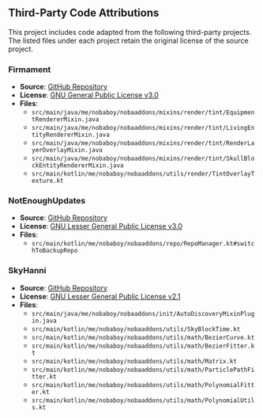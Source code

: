 ## Third-Party Code Attributions

This project includes code adapted from the following third-party projects.  
The listed files under each project retain the original license of the source project.

### Firmament
- **Source**: [GitHub Repository](https://github.com/nea89o/Firmament)
- **License**: [GNU General Public License v3.0](https://www.gnu.org/licenses/gpl-3.0.txt)
- **Files**:
  - `src/main/java/me/nobaboy/nobaaddons/mixins/render/tint/EquipmentRendererMixin.java`
  - `src/main/java/me/nobaboy/nobaaddons/mixins/render/tint/LivingEntityRendererMixin.java`
  - `src/main/java/me/nobaboy/nobaaddons/mixins/render/tint/RenderLayerOverlayMixin.java`
  - `src/main/java/me/nobaboy/nobaaddons/mixins/render/tint/SkullBlockEntityRendererMixin.java`
  - `src/main/kotlin/me/nobaboy/nobaaddons/utils/render/TintOverlayTexture.kt`

### NotEnoughUpdates
- **Source**: [GitHub Repository](https://github.com/NotEnoughUpdates/NotEnoughUpdates)
- **License**: [GNU Lesser General Public License v3.0](https://www.gnu.org/licenses/lgpl-3.0.txt)
- **Files**:
  - `src/main/kotlin/me/nobaboy/nobaaddons/repo/RepoManager.kt#switchToBackupRepo`

### SkyHanni
- **Source**: [GitHub Repository](https://github.com/hannibal002/SkyHanni)
- **License**: [GNU Lesser General Public License v2.1](https://www.gnu.org/licenses/old-licenses/lgpl-2.1.txt)
- **Files**:
  - `src/main/java/me/nobaboy/nobaaddons/init/AutoDiscoveryMixinPlugin.java`
  - `src/main/kotlin/me/nobaboy/nobaaddons/utils/SkyBlockTime.kt`
  - `src/main/kotlin/me/nobaboy/nobaaddons/utils/math/BezierCurve.kt`
  - `src/main/kotlin/me/nobaboy/nobaaddons/utils/math/BezierFitter.kt`
  - `src/main/kotlin/me/nobaboy/nobaaddons/utils/math/Matrix.kt`
  - `src/main/kotlin/me/nobaboy/nobaaddons/utils/math/ParticlePathFitter.kt`
  - `src/main/kotlin/me/nobaboy/nobaaddons/utils/math/PolynomialFitter.kt`
  - `src/main/kotlin/me/nobaboy/nobaaddons/utils/math/PolynomialUtils.kt`